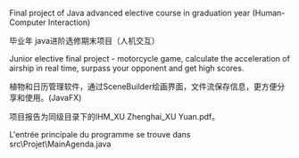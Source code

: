 Final project of Java advanced elective course in graduation year (Human-Computer Interaction)

毕业年 java进阶选修期末项目（人机交互）


Junior elective final project - motorcycle game, calculate the acceleration of airship in real time,
surpass your opponent and get high scores.

植物和日历管理软件，通过SceneBuilder绘画界面，文件流保存信息，更方便分享和使用。(JavaFX)

项目报告为同级目录下的IHM_XU Zhenghai_XU Yuan.pdf。

L'entrée principale du programme se trouve dans src\Projet\MainAgenda.java
